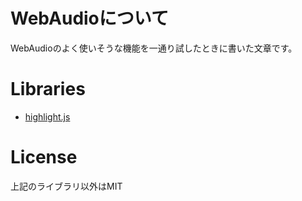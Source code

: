 # WebAudioについて
WebAudioのよく使いそうな機能を一通り試したときに書いた文章です。

# Libraries
- [highlight.js](https://highlightjs.org/)

# License
上記のライブラリ以外はMIT
